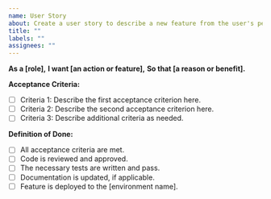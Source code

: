 ```yaml
---
name: User Story
about: Create a user story to describe a new feature from the user's perspective
title: ""
labels: ""
assignees: ""
---
```


**As a [role],**
**I want [an action or feature],**
**So that [a reason or benefit].**

**Acceptance Criteria:**

- [ ] Criteria 1: Describe the first acceptance criterion here.
- [ ] Criteria 2: Describe the second acceptance criterion here.
- [ ] Criteria 3: Describe additional criteria as needed.

**Definition of Done:**

- [ ] All acceptance criteria are met.
- [ ] Code is reviewed and approved.
- [ ] The necessary tests are written and pass.
- [ ] Documentation is updated, if applicable.
- [ ] Feature is deployed to the [environment name].
